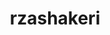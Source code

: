 ---
title: rzashakeri
github: https://github.com/rzashakeri
mode: light
transition: 1s
score: 77.7
archetype:
- Animation
- Little Bit of Everything
---